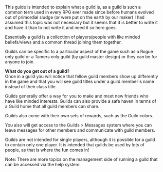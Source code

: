 This guide is intended to explain what a guild is, as a guild is such a common term used in every RPG ever made since before humans evolved out of primordial sludge (or were put on the earth by our maker) I had assumed this topic was not necessary but it seems that it is better to write it and have it than to not write it and need it so here goes.

Essentially a guild is a collection of players/people with like minded beliefs/views and a common thread joining them together.

Guilds can be specific to a particular aspect of the game such as a Rogue only guild or a Tamers only guild (by guild master design) or they can be for anyone to join.

**What do you get out of a guild?**  
Once in a guild you will notice that fellow guild members show up differently in the game and that you will see guild titles under a guild member\`s name instead of their class title.

Guilds generally offer a way for you to make and meet new friends who have like minded interests. Guilds can also provide a safe haven in terms of a Guild home that all guild members can share.

Guilds also come with their own sets of rewards, such as the Guild colors.  

You also will get access to the Guilds > Messages system where you can leave messages for other members and communicate with guild members.

Guilds are not intended for single players, although it is possible for a guild to contain only one player. It is intended that guilds be used by lots of people, as that is where the fun comes in!

Note: There are more topics on the management side of running a guild that can be accessed via the help system.